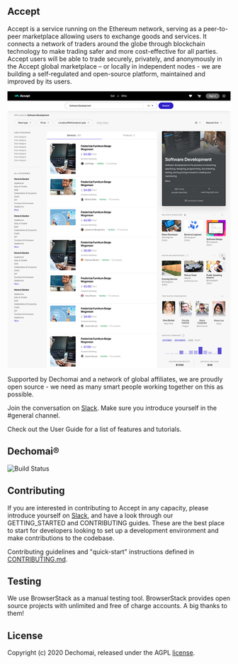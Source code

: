 ## Accept
Accept is a service running on the Ethereum network, serving as a peer-to-peer marketplace allowing users to exchange goods and services. It connects a network of traders around the globe through blockchain technology to make trading safer and more cost-effective for all parties. Accept users will be able to trade securely, privately, and anonymously in the Accept global marketplace – or locally in independent nodes - we are building a self-regulated and open-source platform, maintained and improved by its users.

<img height="max" src="./client/src/assets/AcceptNewSearch.png"/>


Supported by Dechomai and a network of global affiliates, we are proudly open source - we need as many smart people working together on this as possible.

Join the conversation on [Slack](https://join.slack.com/t/acceptio/shared_invite/zt-ehtenv9u-aDvyCG0g02JpH5TVIJwobQ). Make sure you introduce yourself in the #general channel.

Check out the User Guide for a list of features and tutorials.

## Dechomai&reg;

![Build Status](https://codebuild.eu-west-2.amazonaws.com/badges?uuid=eyJlbmNyeXB0ZWREYXRhIjoiYTMwcllJWkQxVlphbEpxYVZ1ck5JRWFzOUtFVVM0V2l0ZTdmOExDcnNIWGhNTjRTNmtGTkpZUTE1Rk91MmdrYVJaMHRwKzRuclQvYm9Yc21RY3JOU29VPSIsIml2UGFyYW1ldGVyU3BlYyI6IjhrNTc0K1hmS3Bzd0Jtd2oiLCJtYXRlcmlhbFNldFNlcmlhbCI6MX0%3D&branch=develop)

## Contributing
If you are interested in contributing to Accept in any capacity, please introduce yourself on [Slack](https://join.slack.com/t/acceptio/shared_invite/zt-ehtenv9u-aDvyCG0g02JpH5TVIJwobQ), and have a look through our GETTING_STARTED and CONTRIBUTING guides. These are the best place to start for developers looking to set up a development environment and make contributions to the codebase.

Contributing guidelines and "quick-start" instructions defined in [CONTRIBUTING.md](CONTRIBUTING.md).

## Testing
We use BrowserStack as a manual testing tool. BrowserStack provides open source projects with unlimited and free of charge accounts. A big thanks to them!

## License

Copyright (c) 2020 Dechomai, released under the AGPL [license](LICENSE).
